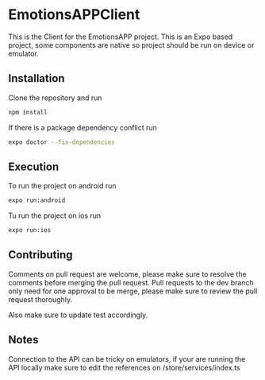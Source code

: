 # EmotionsAPPClient

This is the Client for the EmotionsAPP project. This is an Expo based project, some components are native so project should be run on device or emulator.

## Installation 

Clone the repository and run 
```bash
npm install 
```

If there is a package dependency conflict run 
```bash
expo doctor --fix-dependencies
```

## Execution 

To run the project on android run 
```bash
expo run:android
```

Tu run the project on ios run 
```bash
expo run:ios
```

## Contributing

Comments on pull request are welcome, please make sure to resolve the comments before merging the pull request. 
Pull requests to the dev branch only need for one approval to be merge, please make sure to review the pull request thoroughly.

Also make sure to update test accordingly.

## Notes 

Connection to the API can be tricky on emulators, if your are running the API locally make sure to edit the references on /store/services/index.ts
